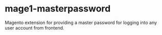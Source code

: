 # mage1-masterpassword
Magento extension for providing a master password for logging into any user account from frontend.

